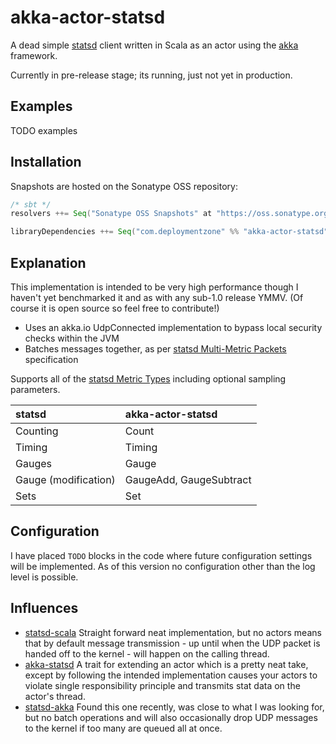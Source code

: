 # akka-actor-statsd

A dead simple [statsd] client written in Scala as an actor using the [akka] framework.

Currently in pre-release stage; its running, just not yet in production.

## Examples

TODO examples

## Installation

Snapshots are hosted on the Sonatype OSS repository:

```scala
/* sbt */
resolvers ++= Seq("Sonatype OSS Snapshots" at "https://oss.sonatype.org/content/repositories/snapshots")

libraryDependencies ++= Seq("com.deploymentzone" %% "akka-actor-statsd" % "0.1-SNAPSHOT")
```

## Explanation

This implementation is intended to be very high performance though I haven't yet benchmarked it and as with
any sub-1.0 release YMMV. (Of course it is open source so feel free to contribute!)

- Uses an akka.io UdpConnected implementation to bypass local security checks within the JVM
- Batches messages together, as per [statsd Multi-Metric Packets](https://github.com/etsy/statsd/blob/master/docs/metric_types.md#multi-metric-packets) specification

Supports all of the [statsd Metric Types](https://github.com/etsy/statsd/blob/master/docs/metric_types.md) including
optional sampling parameters.

| statsd               | akka-actor-statsd       |
|:---------------------|:------------------------|
| Counting             | Count                   |
| Timing               | Timing                  |
| Gauges               | Gauge                   |
| Gauge (modification) | GaugeAdd, GaugeSubtract |
| Sets                 | Set                     |


## Configuration

I have placed `TODO` blocks in the code where future configuration settings will be implemented. As of this version no
configuration other than the log level is possible.

## Influences

- [statsd-scala] Straight forward neat implementation, but no actors means that by default message transmission - up
    until when the UDP packet is handed off to the kernel - will happen on the calling thread.
- [akka-statsd] A trait for extending an actor which is a pretty neat take, except by following the intended
    implementation causes your actors to violate single responsibility principle and transmits stat data on the actor's
    thread.
- [statsd-akka] Found this one recently, was close to what I was looking for, but no batch operations and will also
    occasionally drop UDP messages to the kernel if too many are queued all at once.

[statsd]: https://github.com/etsy/statsd
[akka]: http://akka.io
[OSS Sonatype]: https://oss.sonatype.org/index.html#welcome
[statsd-scala]: https://github.com/benhardy/statsd-scala
[akka-statsd]: https://github.com/themodernlife/akka-statsd
[statsd-akka]: https://github.com/archena/statsd-akka
